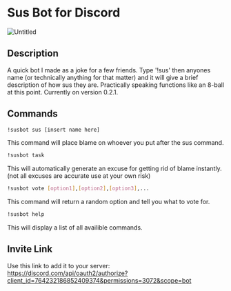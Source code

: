 # Sus Bot for Discord
![Untitled](https://user-images.githubusercontent.com/67241239/95659592-eb2ff580-0ad6-11eb-8865-b7738c04907e.png)

## Description
A quick bot I made as a joke for a few friends. Type '!sus' then anyones name (or technically anything for that matter) and it will give a brief description of how sus they are. Practically speaking functions like an 8-ball at this point. Currently on version 0.2.1.
## Commands
```sh
!susbot sus [insert name here]
```
This command will place blame on whoever you put after the sus command.

```sh
!susbot task
```
This will automatically generate an excuse for getting rid of blame instantly.(not all excuses are accurate use at your own risk)

```sh
!susbot vote [option1],[option2],[option3],...
```
This command will return a random option and tell you what to vote for.

```sh
!susbot help
```
This will display a list of all availible commands.
## Invite Link
Use this link to add it to your server: https://discord.com/api/oauth2/authorize?client_id=764232186852409374&permissions=3072&scope=bot
